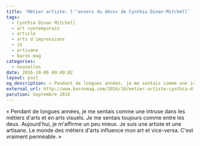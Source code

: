 ```yaml
---
title: 'Métier artiste: l''envers du décor de Cynthia Dinan-Mitchell'
tags:
  - Cynthia Dinan Mitchell
  - art contemporain
  - article
  - arts d'impressions
  - 1%
  - artisane
  - baron mag
categories:
  - nouvelles
date: 2016-10-06 09:49:02
layout: post
og_description: « Pendant de longues années, je me sentais comme une intruse dans les métiers d'arts...»
external_url: http://www.baronmag.com/2016/10/metier-artiste-cynthia-dinan-mitchell/
parution: Septembre 2016
---
```

« Pendant de longues années, je me sentais comme une intruse dans les métiers d'arts et en arts visuels. Je me sentais toujours comme entre les deux. Aujourd'hui, je m'affirme un peu mieux. Je suis une artiste et une artisane. Le monde des métiers d'arts influence mon art et vice-versa. C'est vraiment perméable. »
